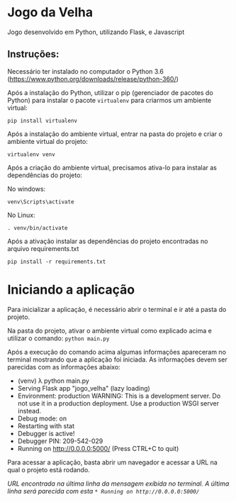 # Jogo da Velha
Jogo desenvolvido em Python, utilizando Flask, e Javascript

## Instruções: ##
Necessário ter instalado no computador o Python 3.6 (https://www.python.org/downloads/release/python-360/)



Após a instalação do Python, utilizar o pip (gerenciador de pacotes do Python) para instalar o pacote `virtualenv` para criarmos um ambiente virtual:

`pip install virtualenv`




Após a instalação do ambiente virtual, entrar na pasta do projeto e criar o ambiente virtual do projeto:

```virtualenv venv```




Após a criação do ambiente virtual, precisamos ativa-lo para instalar as dependências do projeto:

No windows:

`venv\Scripts\activate`


No Linux:

`. venv/bin/activate`




Após a ativação instalar as dependências do projeto encontradas no arquivo requirements.txt

`pip install -r requirements.txt`


# Iniciando a aplicação
Para inicializar a aplicação, é necessário abrir o terminal e ir até a pasta do projeto.


Na pasta do projeto, ativar o ambiente virtual como explicado acima e utilizar o comando:
`python main.py`


Após a execução do comando acima algumas informações apareceram no terminal mostrando que a aplicação foi iniciada.
As informações devem ser parecidas com as informações abaixo:
 * (venv) λ python main.py
 * Serving Flask app "jogo_velha" (lazy loading)
 * Environment: production
   WARNING: This is a development server. Do not use it in a production deployment.
   Use a production WSGI server instead.
 * Debug mode: on
 * Restarting with stat
 * Debugger is active!
 * Debugger PIN: 209-542-029
 * Running on http://0.0.0.0:5000/ (Press CTRL+C to quit)


Para acessar a aplicação, basta abrir um navegador e acessar a URL na qual o projeto está rodando.

*URL encontrada na última linha da mensagem exibida no terminal. A última linha será parecida com esta `* Running on http://0.0.0.0:5000/`*

